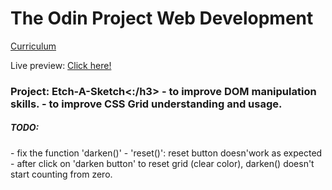 <h1>The Odin Project Web Development</h1> <a href= https://www.theodinproject.com/courses/web-development-101/lessons/etch-a-sketch-project>Curriculum</a>

Live preview: <a href= https://india12.github.io/ETCH-A-SKETCH/>Click here!</a>

<h3>Project: Etch-A-Sketch<:/h3>
- to improve DOM manipulation skills. </ br>
- to improve CSS Grid understanding and usage.

<h5>TODO:</h5>
- fix the function 'darken()' - 'reset()': reset button doesn'work as expected - after click on 'darken button' to reset grid (clear color), darken() doesn't start counting from zero.


